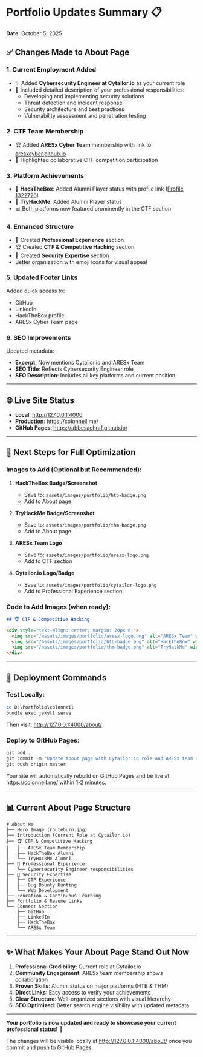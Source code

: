 # Portfolio Updates Summary 📋
**Date**: October 5, 2025

## ✅ Changes Made to About Page

### 1. **Current Employment Added**
- ✨ Added **Cybersecurity Engineer at Cytailor.io** as your current role
- 📝 Included detailed description of your professional responsibilities:
  - Developing and implementing security solutions
  - Threat detection and incident response
  - Security architecture and best practices
  - Vulnerability assessment and penetration testing

### 2. **CTF Team Membership**
- 🏆 Added **ARESx Cyber Team** membership with link to [aresxcyber.github.io](https://aresxcyber.github.io/)
- 💪 Highlighted collaborative CTF competition participation

### 3. **Platform Achievements**
- 🎯 **HackTheBox**: Added Alumni Player status with profile link ([Profile 1322726](https://app.hackthebox.com/profile/1322726))
- 🎯 **TryHackMe**: Added Alumni Player status
- 📊 Both platforms now featured prominently in the CTF section

### 4. **Enhanced Structure**
- 🏢 Created **Professional Experience** section
- 🏆 Created **CTF & Competitive Hacking** section
- 🎯 Created **Security Expertise** section
- Better organization with emoji icons for visual appeal

### 5. **Updated Footer Links**
Added quick access to:
- GitHub
- LinkedIn  
- HackTheBox profile
- ARESx Cyber Team page

### 6. **SEO Improvements**
Updated metadata:
- **Excerpt**: Now mentions Cytailor.io and ARESx Team
- **SEO Title**: Reflects Cybersecurity Engineer role
- **SEO Description**: Includes all key platforms and current position

---

## 🌐 Live Site Status

- **Local**: http://127.0.0.1:4000
- **Production**: https://colonneil.me/
- **GitHub Pages**: https://abbesachraf.github.io/

---

## 📝 Next Steps for Full Optimization

### Images to Add (Optional but Recommended):
1. **HackTheBox Badge/Screenshot** 
   - Save to: `assets/images/portfolio/htb-badge.png`
   - Add to About page

2. **TryHackMe Badge/Screenshot**
   - Save to: `assets/images/portfolio/thm-badge.png`
   - Add to About page

3. **ARESx Team Logo**
   - Save to: `assets/images/portfolio/aresx-logo.png`
   - Add to CTF section

4. **Cytailor.io Logo/Badge**
   - Save to: `assets/images/portfolio/cytailor-logo.png`
   - Add to Professional Experience section

### Code to Add Images (when ready):
```markdown
## 🏆 CTF & Competitive Hacking

<div style="text-align: center; margin: 20px 0;">
  <img src="/assets/images/portfolio/aresx-logo.png" alt="ARESx Team" width="150" style="margin: 10px;">
  <img src="/assets/images/portfolio/htb-badge.png" alt="HackTheBox" width="150" style="margin: 10px;">
  <img src="/assets/images/portfolio/thm-badge.png" alt="TryHackMe" width="150" style="margin: 10px;">
</div>
```

---

## 🚀 Deployment Commands

### Test Locally:
```powershell
cd D:\Portfolio\colonneil
bundle exec jekyll serve
```
Then visit: http://127.0.0.1:4000/about/

### Deploy to GitHub Pages:
```powershell
git add .
git commit -m "Update About page with Cytailor.io role and ARESx team membership"
git push origin master
```

Your site will automatically rebuild on GitHub Pages and be live at https://colonneil.me/ within 1-2 minutes.

---

## 📊 Current About Page Structure

```
# About Me
├── Hero Image (routeburn.jpg)
├── Introduction (Current Role at Cytailor.io)
├── 🏆 CTF & Competitive Hacking
│   ├── ARESx Team Membership
│   ├── HackTheBox Alumni
│   └── TryHackMe Alumni
├── 💼 Professional Experience
│   └── Cybersecurity Engineer responsibilities
├── 🎯 Security Expertise
│   ├── CTF Experience
│   ├── Bug Bounty Hunting
│   └── Web Development
├── Education & Continuous Learning
├── Portfolio & Resume Links
└── Connect Section
    ├── GitHub
    ├── LinkedIn
    ├── HackTheBox
    └── ARESx Team
```

---

## ✨ What Makes Your About Page Stand Out Now

1. **Professional Credibility**: Current role at Cytailor.io
2. **Community Engagement**: ARESx team membership shows collaboration
3. **Proven Skills**: Alumni status on major platforms (HTB & THM)
4. **Direct Links**: Easy access to verify your achievements
5. **Clear Structure**: Well-organized sections with visual hierarchy
6. **SEO Optimized**: Better search engine visibility with updated metadata

---

**Your portfolio is now updated and ready to showcase your current professional status!** 🎉

The changes will be visible locally at http://127.0.0.1:4000/about/ once you commit and push to GitHub Pages.
